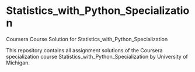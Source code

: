 # Statistics_with_Python_Specialization
Coursera Course Solution for Statistics_with_Python_Specialization


This repository contains all assignment solutions of the Coursera specialization course Statistics_with_Python_Specialization by University of Michigan. 
